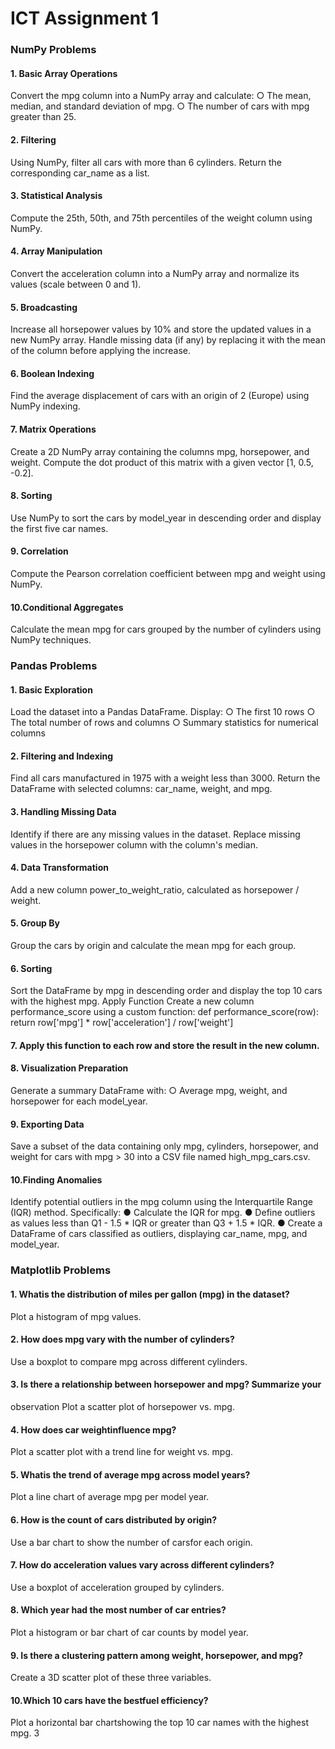 # ICT Assignment 1
### NumPy Problems
#### 1. Basic Array Operations
Convert the mpg column into a NumPy array and calculate:
○ The mean, median, and standard deviation of mpg.
○ The number of cars with mpg greater than 25.
#### 2. Filtering
Using NumPy, filter all cars with more than 6 cylinders.
Return the corresponding car_name as a list.
#### 3. Statistical Analysis
Compute the 25th, 50th, and 75th percentiles of the weight column using NumPy.
#### 4. Array Manipulation
Convert the acceleration column into a NumPy array and normalize its values
(scale between 0 and 1).
#### 5. Broadcasting
Increase all horsepower values by 10% and store the updated values in a new
NumPy array. Handle missing data (if any) by replacing it with the mean of the
column before applying the increase.
#### 6. Boolean Indexing
Find the average displacement of cars with an origin of 2 (Europe) using NumPy
indexing.
#### 7. Matrix Operations
Create a 2D NumPy array containing the columns mpg, horsepower, and weight.
Compute the dot product of this matrix with a given vector [1, 0.5, -0.2].
#### 8. Sorting
Use NumPy to sort the cars by model_year in descending order and display the first
five car names.
#### 9. Correlation
Compute the Pearson correlation coefficient between mpg and weight using
NumPy.
#### 10.Conditional Aggregates
Calculate the mean mpg for cars grouped by the number of cylinders using NumPy
techniques.


### Pandas Problems
#### 1. Basic Exploration
Load the dataset into a Pandas DataFrame. Display:
○ The first 10 rows
○ The total number of rows and columns
○ Summary statistics for numerical columns
#### 2. Filtering and Indexing
Find all cars manufactured in 1975 with a weight less than 3000. Return the
DataFrame with selected columns: car_name, weight, and mpg.
#### 3. Handling Missing Data
Identify if there are any missing values in the dataset. Replace missing values in the
horsepower column with the column's median.
#### 4. Data Transformation
Add a new column power_to_weight_ratio, calculated as horsepower / weight.
#### 5. Group By
Group the cars by origin and calculate the mean mpg for each group.
#### 6. Sorting
Sort the DataFrame by mpg in descending order and display the top 10 cars with
the highest mpg.
Apply Function
Create a new column performance_score using a custom function:
def performance_score(row):
return row['mpg'] * row['acceleration'] / row['weight']
#### 7. Apply this function to each row and store the result in the new column.
#### 8. Visualization Preparation
Generate a summary DataFrame with:
○ Average mpg, weight, and horsepower for each model_year.
#### 9. Exporting Data
Save a subset of the data containing only mpg, cylinders, horsepower, and weight
for cars with mpg > 30 into a CSV file named high_mpg_cars.csv.
#### 10.Finding Anomalies
Identify potential outliers in the mpg column using the Interquartile Range (IQR)
method. Specifically:
● Calculate the IQR for mpg.
● Define outliers as values less than Q1 - 1.5 * IQR or greater than Q3 + 1.5 *
IQR.
● Create a DataFrame of cars classified as outliers, displaying car_name, mpg,
and model_year.


### Matplotlib Problems
#### 1. Whatis the distribution of miles per gallon (mpg) in the dataset?
Plot a histogram of mpg values.
#### 2. How does mpg vary with the number of cylinders?
Use a boxplot to compare mpg across different cylinders.
#### 3. Is there a relationship between horsepower and mpg? Summarize your
observation
Plot a scatter plot of horsepower vs. mpg.
#### 4. How does car weightinfluence mpg?
Plot a scatter plot with a trend line for weight vs. mpg.
#### 5. Whatis the trend of average mpg across model years?
Plot a line chart of average mpg per model year.
#### 6. How is the count of cars distributed by origin?
Use a bar chart to show the number of carsfor each origin.
#### 7. How do acceleration values vary across different cylinders?
Use a boxplot of acceleration grouped by cylinders.
#### 8. Which year had the most number of car entries?
Plot a histogram or bar chart of car counts by model year.
#### 9. Is there a clustering pattern among weight, horsepower, and mpg?
Create a 3D scatter plot of these three variables.
#### 10.Which 10 cars have the bestfuel efficiency?
Plot a horizontal bar chartshowing the top 10 car names with the highest mpg.
3
